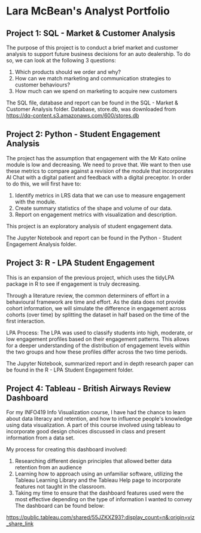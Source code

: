 # Lara McBean's Analyst Portfolio

## Project 1: SQL - Market & Customer Analysis

The purpose of this project is to conduct a brief market and customer analysis to support future business decisions for an auto dealership. To do so, we can look at the following 3 questions:
1. Which products should we order and why?
2. How can we match marketing and communication strategies to customer behaviours?
3. How much can we spend on marketing to acquire new customers

The SQL file, database and report can be found in the SQL - Market & Customer Analysis folder.
Database, store.db, was downloaded from https://dq-content.s3.amazonaws.com/600/stores.db

## Project 2: Python - Student Engagement Analysis

The project has the assumption that engagement with the Mr Kato online module is low and decreasing. We need to prove that. We want to then use these metrics to compare against a revision of the module that incorporates AI Chat with a digital patient and feedback with a digital preceptor. In order to do this, we will first have to:
1. Identify metrics in LRS data that we can use to measure engagement with the module.
2. Create summary statistics of the shape and volume of our data.
5. Report on engagement metrics with visualization and description.

This project is an exploratory analysis of student engagement data.

The Jupyter Notebook and report can be found in the Python - Student Engagement Analysis folder.

## Project 3: R - LPA Student Engagement

This is an expansion of the previous project, which uses the tidyLPA package in R to see if engagement is truly decreasing. 

Through a literature review, the common determiners of effort in a behavioural framework are time and effort. As the data does not provide cohort information, we will simulate the difference in engagement across cohorts (over time) by splitting the dataset in half based on the time of the first interaction.

LPA Process: The LPA was used to classify students into high, moderate, or low engagement profiles based on their engagement patterns. This allows for a deeper understanding of the distribution of engagement levels within the two groups and how these profiles differ across the two time periods.

The Jupyter Notebook, summarized report and in depth research paper can be found in the R - LPA Student Engagement folder.

## Project 4: Tableau - British Airways Review Dashboard

For my INFO419 Info Visualization course, I have had the chance to learn about data literacy and retention, and how to influence people's knowledge using data visualization. A part of this course involved using tableau to incorporate good design choices discussed in class and present information from a data set.

My process for creating this dashboard involved:

1. Researching different design principles that allowed better data retention from an audience
2. Learning how to approach using an unfamiliar software, utilizing the Tableau Learning Library and the Tableau Help page to incorporate features not taught in the classroom.
3. Taking my time to ensure that the dashboard features used were the most effective depending on the type of information I wanted to convey
The dashboard can be found below:

https://public.tableau.com/shared/55JZKXZ93?:display_count=n&:origin=viz_share_link
